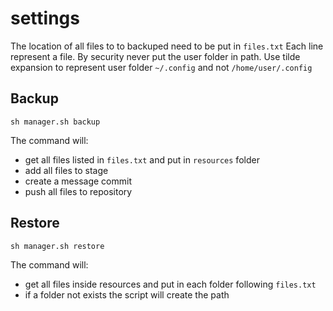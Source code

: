 # settings

The location of all files to to backuped need to be put in `files.txt`
Each line represent a file. By security never put the user folder in path. 
Use tilde expansion to represent user folder `~/.config` and not `/home/user/.config`

## Backup
``sh manager.sh backup``

The command will:
- get all files listed in `files.txt` and put in `resources` folder 
- add all files to stage
- create a message commit
- push all files to repository

## Restore
``sh manager.sh restore``

The command will:
- get all files inside resources and put in each folder following `files.txt`
- if a folder not exists the script will create the path
